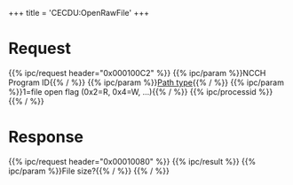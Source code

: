 +++
title = 'CECDU:OpenRawFile'
+++

# Request

{{% ipc/request header="0x000100C2" %}}
{{% ipc/param %}}NCCH Program ID{{% / %}}
{{% ipc/param %}}[Path type](CECD_Services#cecdatapathtype "wikilink"){{% / %}}
{{% ipc/param %}}1=file open flag (0x2=R, 0x4=W, ...){{% / %}}
{{% ipc/processid %}}
{{% / %}}

# Response

{{% ipc/request header="0x00010080" %}}
{{% ipc/result %}}
{{% ipc/param %}}File size?{{% / %}}
{{% / %}}
